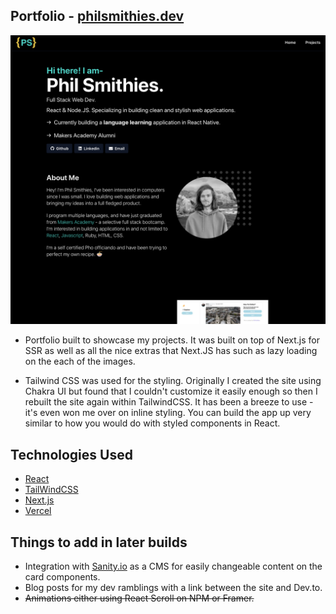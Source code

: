 ## Portfolio - [philsmithies.dev](https://www.philsmithies.dev/)

![ReadmeImg](./readme_img.png)

- Portfolio built to showcase my projects. It was built on top of Next.js for SSR as well as all the nice extras that Next.JS has such as lazy loading on the each of the images.

- Tailwind CSS was used for the styling. Originally I created the site using Chakra UI but found that I couldn't customize it easily enough so then I rebuilt the site again within TailwindCSS. It has been a breeze to use - it's even won me over on inline styling. You can build the app up very similar to how you would do with styled components in React.

## Technologies Used

- [React](https://reactjs.org/)
- [TailWindCSS](https://tailwindcss.com/)
- [Next.js](https://nextjs.org/)
- [Vercel](https://vercel.com/)

## Things to add in later builds

- Integration with [Sanity.io](https://www.sanity.io/) as a CMS for easily changeable content on the card components.
- Blog posts for my dev ramblings with a link between the site and Dev.to.
- ~~Animations either using React Scroll on NPM or Framer.~~
